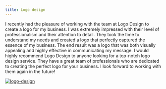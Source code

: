 ```yaml
---
title: Logo design
---
```


I recently had the pleasure of working with the team at Logo Design to create a logo for my business. I was extremely impressed with their level of professionalism and their attention to detail. They took the time to understand my needs and created a logo that perfectly captured the essence of my business. The end result was a logo that was both visually appealing and highly effective in communicating my message. I would highly recommend Logo Design to anyone looking for a top-notch logo design service. They have a great team of professionals who are dedicated to creating the perfect logo for your business. I look forward to working with them again in the future!

[![logo-design](<https://dabuttonfactory.com/button.png?t=CHECK+SERVICE&f=Noto+Sans-Bold&ts=26&tc=fff&hp=45&vp=20&c=11&bgt=unicolored&bgc=4bd42f>)](<https://londonexpertfinder.com/link>)